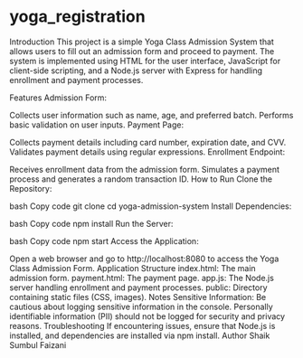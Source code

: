 # yoga_registration
Introduction
This project is a simple Yoga Class Admission System that allows users to fill out an admission form and proceed to payment. The system is implemented using HTML for the user interface, JavaScript for client-side scripting, and a Node.js server with Express for handling enrollment and payment processes.

Features
Admission Form:

Collects user information such as name, age, and preferred batch.
Performs basic validation on user inputs.
Payment Page:

Collects payment details including card number, expiration date, and CVV.
Validates payment details using regular expressions.
Enrollment Endpoint:

Receives enrollment data from the admission form.
Simulates a payment process and generates a random transaction ID.
How to Run
Clone the Repository:

bash
Copy code
git clone <repository-url>
cd yoga-admission-system
Install Dependencies:

bash
Copy code
npm install
Run the Server:

bash
Copy code
npm start
Access the Application:

Open a web browser and go to http://localhost:8080 to access the Yoga Class Admission Form.
Application Structure
index.html: The main admission form.
payment.html: The payment page.
app.js: The Node.js server handling enrollment and payment processes.
public: Directory containing static files (CSS, images).
Notes
Sensitive Information:
Be cautious about logging sensitive information in the console.
Personally identifiable information (PII) should not be logged for security and privacy reasons.
Troubleshooting
If encountering issues, ensure that Node.js is installed, and dependencies are installed via npm install.
Author
Shaik Sumbul Faizani
